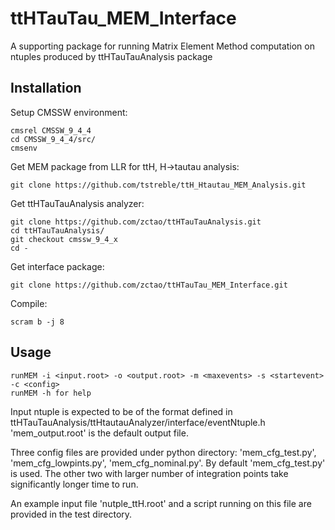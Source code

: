 # ttHTauTau_MEM_Interface

A supporting package for running Matrix Element Method computation on ntuples produced by ttHTauTauAnalysis package

## Installation

Setup CMSSW environment:
	  
	cmsrel CMSSW_9_4_4
	cd CMSSW_9_4_4/src/
	cmsenv

Get MEM package from LLR for ttH, H->tautau analysis:
	
	git clone https://github.com/tstreble/ttH_Htautau_MEM_Analysis.git

Get ttHTauTauAnalysis analyzer:

	git clone https://github.com/zctao/ttHTauTauAnalysis.git
	cd ttHTauTauAnalysis/
	git checkout cmssw_9_4_x
	cd -

Get interface package:

	git clone https://github.com/zctao/ttHTauTau_MEM_Interface.git

Compile:

	scram b -j 8

## Usage

	runMEM -i <input.root> -o <output.root> -m <maxevents> -s <startevent> -c <config>
	runMEM -h for help

Input ntuple is expected to be of the format defined in ttHTauTauAnalysis/ttHtautauAnalyzer/interface/eventNtuple.h
'mem_output.root' is the default output file.

Three config files are provided under python directory: 'mem_cfg_test.py', 'mem_cfg_lowpints.py', 'mem_cfg_nominal.py'. By default 'mem_cfg_test.py' is used. The other two with larger number of integration points take significantly longer time to run. 

An example input file 'nutple_ttH.root' and a script running on this file are provided in the test directory.
